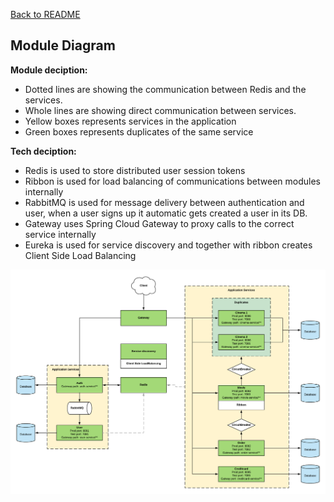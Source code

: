 [Back to README](../README.md)

## Module Diagram

**Module deciption:**
- Dotted lines are showing the communication between Redis and the services.
- Whole lines are showing direct communication between services.
- Yellow boxes represents services in the application
- Green boxes represents duplicates of the same service

**Tech deciption:**
- Redis is used to store distributed user session tokens
- Ribbon is used for load balancing of communications between modules internally
- RabbitMQ is used for message delivery between authentication and user, when a user signs up it automatic gets created a user in its DB.
- Gateway uses Spring Cloud Gateway to proxy calls to the correct service internally
- Eureka is used for service discovery and together with ribbon creates Client Side Load Balancing  


![Module Diagram2](imgs/Module%20diagram.png)